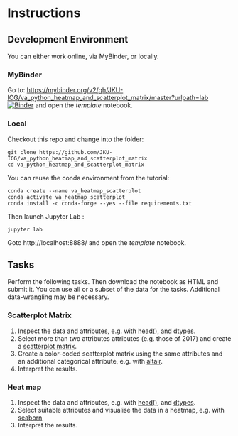 
# Instructions

## Development Environment
You can either work online, via MyBinder, or locally.

### MyBinder

Go to: https://mybinder.org/v2/gh/JKU-ICG/va_python_heatmap_and_scatterplot_matrix/master?urlpath=lab
[![Binder](https://mybinder.org/badge_logo.svg)](https://mybinder.org/v2/gh/JKU-ICG/va_python_heatmap_and_scatterplot_matrix/master?urlpath=lab)
 and open the *template* notebook.

### Local
Checkout this repo and change into the folder:
```
git clone https://github.com/JKU-ICG/va_python_heatmap_and_scatterplot_matrix
cd va_python_heatmap_and_scatterplot_matrix
```

You can reuse the conda environment from the tutorial:
```
conda create --name va_heatmap_scatterplot
conda activate va_heatmap_scatterplot
conda install -c conda-forge --yes --file requirements.txt
```

Then launch Jupyter Lab :
```
jupyter lab 
```

Goto http://localhost:8888/ and open the *template* notebook.

## Tasks

Perform the following tasks.
Then download the notebook as HTML and submit it.
You can use all or a subset of the data for the tasks. Additional data-wrangling may be necessary.

### Scatterplot Matrix

1. Inspect the data and attributes, e.g. with [head()](https://pandas.pydata.org/pandas-docs/stable/reference/api/pandas.DataFrame.head.html), and [dtypes](https://pandas.pydata.org/pandas-docs/stable/reference/api/pandas.DataFrame.dtypes.html#pandas.DataFrame.dtypes).
2. Select more than two attributes attributes (e.g. those of 2017) and create a [scatterplot matrix](https://pandas.pydata.org/pandas-docs/stable/reference/api/pandas.plotting.scatter_matrix.html).
3. Create a color-coded scatterplot matrix using the same attributes and an additional categorical attribute, e.g. with [altair](https://altair-viz.github.io/gallery/scatter_matrix.html).
4. Interpret the results.

### Heat map

1. Inspect the data and attributes, e.g. with [head()](https://pandas.pydata.org/pandas-docs/stable/reference/api/pandas.DataFrame.head.html), and [dtypes](https://pandas.pydata.org/pandas-docs/stable/reference/api/pandas.DataFrame.dtypes.html#pandas.DataFrame.dtypes).
2. Select suitable attributes and visualise the data in a heatmap, e.g. with [seaborn](https://seaborn.pydata.org/generated/seaborn.heatmap.html)
3. Interpret the results.
